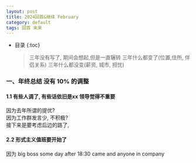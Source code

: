 ```yaml
---
layout: post  
title: 2024回首&继续 February
category: default  
tags: 回首 未来
---
```

* 目录
{:toc}  

    >  三年没有写了, 期间会想起,但是一直辗转 
   > 三年什么都变了(位置,住所, 伴侣关系)
   > 三年什么都没变(薪资, 城市, 担忧)

### 一、年终总结 没有 10% 的调整

#### 1.1 有些人调了, 有些话依旧是xx 领导觉得不重要 
   因为去年所谓的提优?  
   因为工作群发言少, 不积极?  
   接下来是要考虑后边的路了, 
   
#### 2.2 形式主义值班要开始了
   因为 big boss some day after 18:30 came and anyone in company 
   
